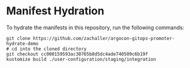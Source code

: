 # Manifest Hydration

To hydrate the manifests in this repository, run the following commands:

```shell
git clone https://github.com/zachaller/argocon-gitops-promoter-hydrate-demo
# cd into the cloned directory
git checkout cc000159593ac30765b8d5dc4ade740509c6b19f
kustomize build ./user-configuration/staging/integration
```

